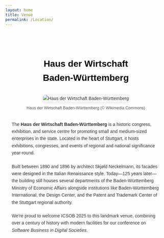 ```yaml
---
layout: home
title: Venue
permalink: /Location/
---
```




<style>
  .venue-container {
    max-width: 900px;
    margin: 0 auto;
    padding: 40px 20px;
    font-family: Arial, sans-serif;
    color: #333;
    line-height: 1.6;
  }

  .venue-container h1 {
    text-align: center;
    color: #000000;
    margin-bottom: 20px;
  }

  .venue-container p {
    margin-bottom: 20px;
  }

  .venue-image {
    text-align: center;
    margin: 30px 0;
  }

  .venue-image img {
    max-width: 100%;
    height: auto;
    border-radius: 8px;
    box-shadow: 0 2px 8px rgba(0,0,0,0.1);
  }

  .venue-image .caption {
    font-size: 0.9em;
    color: #555;
    margin-top: 8px;
  }
</style>

<div class="venue-container">
  <h1>Haus der Wirtschaft Baden‑Württemberg</h1>

  <div class="venue-image">
    <img
      src="https://upload.wikimedia.org/wikipedia/commons/e/e2/Hausderwirtschaft.jpg"
      alt="Haus der Wirtschaft Baden‑Württemberg">
    <p class="caption">Haus der Wirtschaft Baden‑Württemberg (© Wikimedia Commons)</p>
  </div>

  <p>The <strong>Haus der Wirtschaft Baden‑Württemberg</strong> is a historic congress, exhibition, and service centre for promoting small and medium‑sized enterprises in the state. Located in the heart of Stuttgart, it hosts exhibitions, congresses, and events of regional and national significance year‑round.</p>

  <p>Built between 1890 and 1896 by architect Skjøld Neckelmann, its facades were designed in the Italian Renaissance style. Today—125 years later—the building still houses several departments of the Baden‑Württemberg Ministry of Economic Affairs alongside institutions like Baden-Württemberg International, the Design Center, and the Patent and Trademark Center of the Stuttgart regional authority.</p>

  <p>We’re proud to welcome ICSOB 2025 to this landmark venue, combining over a century of history with modern facilities for our conference on <em>Software Business in Digital Societies</em>.</p>
</div>